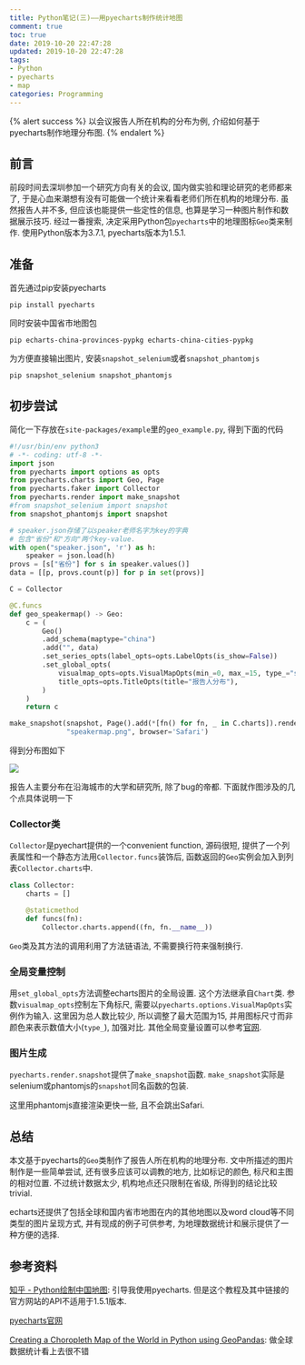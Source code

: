 ```yaml
---
title: Python笔记(三)——用pyecharts制作统计地图
comment: true
toc: true
date: 2019-10-20 22:47:28
updated: 2019-10-20 22:47:28
tags:
- Python
- pyecharts
- map
categories: Programming
---
```


{% alert success %}
以会议报告人所在机构的分布为例, 介绍如何基于pyecharts制作地理分布图.
{% endalert %}

<!--more-->

## 前言

前段时间去深圳参加一个研究方向有关的会议, 国内做实验和理论研究的老师都来了, 于是心血来潮想有没有可能做一个统计来看看老师们所在机构的地理分布. 虽然报告人并不多, 但应该也能提供一些定性的信息, 也算是学习一种图片制作和数据展示技巧.
经过一番搜索, 决定采用Python包`pyecharts`中的地理图标`Geo`类来制作. 使用Python版本为3.7.1, pyecharts版本为1.5.1.

## 准备

首先通过pip安装pyecharts

```shell
pip install pyecharts
```

同时安装中国省市地图包

```shell
pip echarts-china-provinces-pypkg echarts-china-cities-pypkg
```

为方便直接输出图片, 安装`snapshot_selenium`或者`snapshot_phantomjs`

```shell
pip snapshot_selenium snapshot_phantomjs
```

## 初步尝试

简化一下存放在`site-packages/example`里的`geo_example.py`, 得到下面的代码

```python
#!/usr/bin/env python3
# -*- coding: utf-8 -*-
import json
from pyecharts import options as opts
from pyecharts.charts import Geo, Page
from pyecharts.faker import Collector
from pyecharts.render import make_snapshot
#from snapshot_selenium import snapshot
from snapshot_phantomjs import snapshot

# speaker.json存储了以speaker老师名字为key的字典
# 包含"省份"和"方向"两个key-value.
with open("speaker.json", 'r') as h:
    speaker = json.load(h)
provs = [s["省份"] for s in speaker.values()]
data = [[p, provs.count(p)] for p in set(provs)]

C = Collector

@C.funcs
def geo_speakermap() -> Geo:
    c = (
        Geo()
        .add_schema(maptype="china")
        .add("", data)
        .set_series_opts(label_opts=opts.LabelOpts(is_show=False))
        .set_global_opts(
            visualmap_opts=opts.VisualMapOpts(min_=0, max_=15, type_="size"),
            title_opts=opts.TitleOpts(title="报告人分布"),
        )
    )
    return c

make_snapshot(snapshot, Page().add(*[fn() for fn, _ in C.charts]).render(),
              "speakermap.png", browser='Safari')
```

得到分布图如下

![ ](speakermap.png)

报告人主要分布在沿海城市的大学和研究所, 除了bug的帝都. 下面就作图涉及的几个点具体说明一下

### Collector类

`Collector`是pyechart提供的一个convenient function, 源码很短, 提供了一个列表属性和一个静态方法用`Collector.funcs`装饰后, 函数返回的`Geo`实例会加入到列表`Collector.charts`中.

```python
class Collector:
    charts = []

    @staticmethod
    def funcs(fn):
        Collector.charts.append((fn, fn.__name__))
```

`Geo`类及其方法的调用利用了方法链语法, 不需要换行符来强制换行.

### 全局变量控制

用`set_global_opts`方法调整echarts图片的全局设置. 这个方法继承自`Chart`类.
参数`visualmap_opts`控制左下角标尺, 需要以`pyecharts.options.VisualMapOpts`实例作为输入.
这里因为总人数比较少, 所以调整了最大范围为15, 并用图标尺寸而非颜色来表示数值大小(`type_`), 加强对比.
其他全局变量设置可以参考[官网](https://pyecharts.org/#/zh-cn/global_options).

### 图片生成

`pyecharts.render.snapshot`提供了`make_snapshot`函数. `make_snapshot`实际是selenium或phantomjs的`snapshot`同名函数的包装.

这里用phantomjs直接渲染更快一些, 且不会跳出Safari.

## 总结

本文基于pyecharts的`Geo`类制作了报告人所在机构的地理分布. 文中所描述的图片制作是一些简单尝试, 还有很多应该可以调教的地方, 比如标记的颜色, 标尺和主图的相对位置. 不过统计数据太少, 机构地点还只限制在省级, 所得到的结论比较trivial.

echarts还提供了包括全球和国内省市地图在内的其他地图以及word cloud等不同类型的图片呈现方式, 并有现成的例子可供参考, 为地理数据统计和展示提供了一种方便的选择.

## 参考资料

[知乎 - Python绘制中国地图](https://zhuanlan.zhihu.com/p/45202403): 引导我使用pyecharts. 但是这个教程及其中链接的官方网站的API不适用于1.5.1版本.

[pyecharts官网](https://pyecharts.org/#/zh-cn/intro)

[Creating a Choropleth Map of the World in Python using GeoPandas](https://ramiro.org/notebook/geopandas-choropleth/): 做全球数据统计看上去很不错
